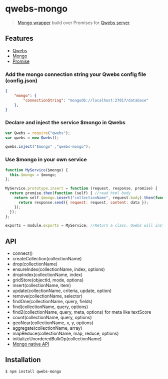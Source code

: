 # qwebs-mongo
> [Mongo wrapper](https://www.npmjs.com/package/mongodb) build over Promises for [Qwebs server](https://www.npmjs.com/package/qwebs).

## Features

  * [Qwebs](https://www.npmjs.com/package/qwebs)
  * [Mongo](https://www.npmjs.com/package/mongodb)
  * [Promise](https://www.npmjs.com/package/q)
    
### Add the mongo connection string your Qwebs config file (config.json)

```json
{
	"mongo": {
        "connectionString": "mongodb://localhost:27017/database"
    },
}
```

### Declare and inject the service $mongo in Qwebs

```js
var Qwebs = require("qwebs");
var qwebs = new Qwebs();

qwebs.inject("$mongo" ,"qwebs-mongo");
```

### Use $mongo in your own service

```js
function MyService($mongo) {
  this.$mongo = $mongo;
};

MyService.prototype.insert = function (request, response, promise) {
  return promise.then(function (self) { //read html body
    return self.$mongo.insert("collectionName", request.body).then(function (data) {
      return response.send({ request: request, content: data });
    });
  });
};

exports = module.exports = MyService; //Return a class. Qwebs will instanciate it;
```

## API

  * connect()
  * createCollection(collectionName)
  * drop(collectionName)
  * ensureIndex(collectionName, index, options)
  * dropIndex(collectionName, index)
  * gridStore(objectId, mode, options)
  * insert(collectionName, item)
  * update(collectionName, criteria, update, option)
  * remove(collectionName, selector)
  * findOne(collectionName, query, fields)
  * find(collectionName, query, options)
  * find2(collectionName, query, meta, options) for meta like textScore
  * count(collectionName, query, options)
  * geoNear(collectionName, x, y, options)
  * aggregate(collectionName, array)
  * mapReduce(collectionName, map, reduce, options)
  * initializeUnorderedBulkOp(collectionName)
  * [Mongo native API](http://mongodb.github.io/node-mongodb-native/2.0/api/)


## Installation

```bash
$ npm install qwebs-mongo
```
  